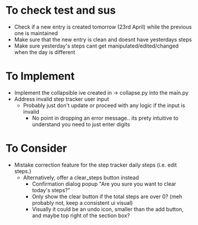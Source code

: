 # To check test and sus
- Check if a new entry is created tomorrow (23rd April) while the previous one is maintained
- Make sure that the new entry is clean and doesnt have yesterdays steps 
- Make sure yesterday's steps cant get manipulated/edited/changed when the day is different

# To Implement
- Implement the collapsible ive created in -> collapse.py into the main.py
- Address invalid step tracker user input 
    - Probably just don't update or proceed with any logic if the input is invalid
        - No point in dropping an error message.. its prety intuitive to understand you need to just enter digits

# To Consider
- Mistake correction feature for the step tracker daily steps (i.e. edit steps.)
    - Alternatively, offer a clear_steps button instead
        - Confirmation dialog popup "Are you sure you want to clear today's steps?"
        - Only show the clear button if the total steps are over 0? (meh probably not, keep a consistent ui visual)
        - Visually it could be an undo icon, smaller than the add button, and maybe top right of the section box?
